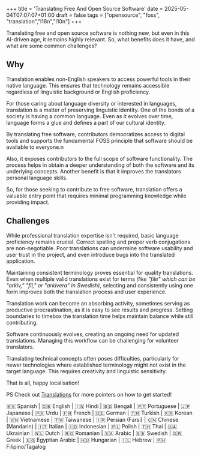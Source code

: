 +++
title = 'Translating Free And Open Source Software'
date = 2025-05-04T07:07:07+01:00
draft = false
tags = ["opensource", "foss", "translation","l18n","l10n"]
+++

Translating free and open source software is nothing new, but even in this AI-driven age, it remains highly relevant. So, what benefits does it have, and what are some common challenges?

## Why

Translation enables non-English speakers to access powerful tools in their native language. This ensures that technology remains accessible regardless of linguistic background or English proficiency.

For those caring about language diversity or interested in languages, translation is a matter of preserving linguistic identity. One of the bonds of a society is having a common language. Even as it evolves over time, language forms a glue and defines a part of our cultural identity.

By translating free software, contributors democratizes access to digital tools and supports the fundamental FOSS principle that software should be available to everyone.n

Also, it exposes contributors to the full scope of software functionality. The process helps in obtain a deeper understanding of both the software and its underlying concepts. Another benefit is that it improves the translators personal language skills.

So, for those seeking to contribute to free software, translation offers a valuable entry point that requires minimal programming knowledge while providing impact.

## Challenges

While professional translation expertise isn't required, basic language proficiency remains crucial. Correct spelling and proper verb conjugations are non-negotiable. Poor translations can undermine software usability and user trust in the project, and even introduce bugs into the translated application.

Maintaining consistent terminology proves essential for quality translations. Even when multiple valid translations exist for terms _(like "file" which can be "arkiv," "fil," or "arkivera" in Swedish)_, selecting and consistently using one form improves both the translation process and user experience.

Translation work can become an absorbing activity, sometimes serving as productive procrastination, as it is easy to see results and progress. Setting boundaries to timebox the translation time helps maintain balance while still contributing.

Software continuously evolves, creating an ongoing need for updated translations. Managing this workflow can be challenging for volunteer translators.

Translating technical concepts often poses difficulties, particularly for newer technologies where established terminology might not exist in the target language. This requires creativity and linguistic sensitivity.

That is all, happy localisation!

PS Check out [Translations](/translations) for more pointers on how to get started!

 🇪🇸 Spanish | 🇬🇧 English | 🇮🇳 Hindi | 🇧🇩 Bengali | 🇵🇹 Portuguese | 🇯🇵 Japanese | 🇵🇰 Urdu | 🇫🇷 French | 🇩🇪 German | 🇹🇷 Turkish | 🇰🇷 Korean | 🇻🇳 Vietnamese | 🇹🇼 Taiwanese | 🇮🇷 Persian (Farsi) | 🇨🇳 Chinese (Mandarin) | 🇮🇹 Italian | 🇮🇩 Indonesian | 🇵🇱 Polish | 🇹🇭 Thai | 🇺🇦 Ukrainian | 🇳🇱 Dutch | 🇷🇴 Romanian | 🇸🇦 Arabic | 🇸🇪 Swedish | 🇬🇷 Greek | 🇪🇬 Egyptian Arabic | 🇭🇺 Hungarian | 🇮🇱 Hebrew | 🇵🇭 Filipino/Tagalog

